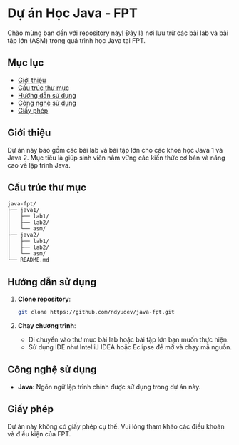 # Dự án Học Java - FPT

Chào mừng bạn đến với repository này! Đây là nơi lưu trữ các bài lab và bài tập lớn (ASM) trong quá trình học Java tại FPT.

## Mục lục

- [Giới thiệu](#giới-thiệu)
- [Cấu trúc thư mục](#cấu-trúc-thư-mục)
- [Hướng dẫn sử dụng](#hướng-dẫn-sử-dụng)
- [Công nghệ sử dụng](#công-nghệ-sử-dụng)
- [Giấy phép](#giấy-phép)

## Giới thiệu

Dự án này bao gồm các bài lab và bài tập lớn cho các khóa học Java 1 và Java 2. Mục tiêu là giúp sinh viên nắm vững các kiến thức cơ bản và nâng cao về lập trình Java.

## Cấu trúc thư mục

```
java-fpt/
├── java1/
│   ├── lab1/
│   ├── lab2/
│   └── asm/
├── java2/
│   ├── lab1/
│   ├── lab2/
│   └── asm/
└── README.md
```

## Hướng dẫn sử dụng

1. **Clone repository**:
   ```bash
   git clone https://github.com/ndyudev/java-fpt.git
   ```

2. **Chạy chương trình**:
   - Di chuyển vào thư mục bài lab hoặc bài tập lớn bạn muốn thực hiện.
   - Sử dụng IDE như IntelliJ IDEA hoặc Eclipse để mở và chạy mã nguồn.

## Công nghệ sử dụng

- **Java**: Ngôn ngữ lập trình chính được sử dụng trong dự án này.

## Giấy phép

Dự án này không có giấy phép cụ thể. Vui lòng tham khảo các điều khoản và điều kiện của FPT.
